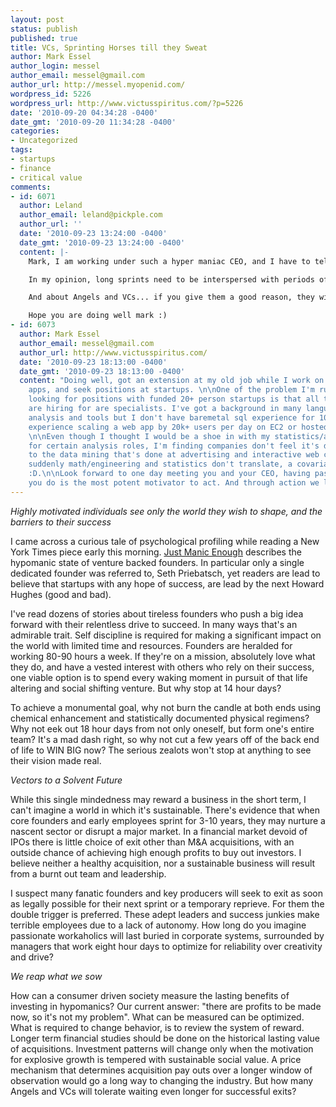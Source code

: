 ```yaml
---
layout: post
status: publish
published: true
title: VCs, Sprinting Horses till they Sweat
author: Mark Essel
author_login: messel
author_email: messel@gmail.com
author_url: http://messel.myopenid.com/
wordpress_id: 5226
wordpress_url: http://www.victusspiritus.com/?p=5226
date: '2010-09-20 04:34:28 -0400'
date_gmt: '2010-09-20 11:34:28 -0400'
categories:
- Uncategorized
tags:
- startups
- finance
- critical value
comments:
- id: 6071
  author: Leland
  author_email: leland@pickple.com
  author_url: ''
  date: '2010-09-23 13:24:00 -0400'
  date_gmt: '2010-09-23 13:24:00 -0400'
  content: |-
    Mark, I am working under such a hyper maniac CEO, and I have to tell you, the motivational value of that kind of effort is in-of-itself enough to get me *happy* to continue sprinting.

    In my opinion, long sprints need to be interspersed with periods of rest or slowed development. It is just impossible to continue sprinting... sometimes we need time to realize that we are humans and that the world is a wonderful place.

    And about Angels and VCs... if you give them a good reason, they will tolerate waiting. Pointing out some of the most successful examples of companies that went for the long haul is very effective at doing so.

    Hope you are doing well mark :)
- id: 6073
  author: Mark Essel
  author_email: messel@gmail.com
  author_url: http://www.victusspiritus.com/
  date: '2010-09-23 18:13:00 -0400'
  date_gmt: '2010-09-23 18:13:00 -0400'
  content: "Doing well, got an extension at my old job while I work on victus media
    apps, and seek positions at startups. \n\nOne of the problem I'm running into
    looking for positions with funded 20+ person startups is that all the roles they
    are hiring for are specialists. I've got a background in many languages, frameworks,
    analysis and tools but I don't have baremetal sql experience for 10 years, or
    experience scaling a web app by 20k+ users per day on EC2 or hosted MongoDBs.
    \n\nEven though I thought I would be a shoe in with my statistics/algorithm background
    for certain analysis roles, I'm finding companies don't feel it's directly applicable
    to the data mining that's done at advertising and interactive web companies. Like
    suddenly math/engineering and statistics don't translate, a covariance is covariance
    :D.\n\nLook forward to one day meeting you and your CEO, having passion for what
    you do is the most potent motivator to act. And through action we learn."
---
```

<p><i>Highly motivated individuals see only the world they wish to shape, and the barriers to their success</I> </p>
<p>I came across a curious tale of psychological profiling while reading a New York Times piece early this morning. <a href="http://www.nytimes.com/2010/09/19/business/19entre.html?_r=3&ref=business">Just Manic Enough</a> describes the hypomanic state of venture backed founders. In particular only a single dedicated founder was referred to, Seth Priebatsch, yet readers are lead to believe that startups with any hope of success, are lead by the next Howard Hughes (good and bad).</p>
<p>I've read dozens of stories about tireless founders who push a big idea forward with their relentless drive to succeed. In many ways that's an admirable trait. Self discipline is required for making a significant impact on the world with limited time and resources. Founders are heralded for working 80-90 hours a week. If they're on a mission, absolutely love what they do, and have a vested interest with others who rely on their success, one viable option is to spend every waking moment in pursuit of that life altering and social shifting venture. But why stop at 14 hour days? </p>
<p>To achieve a monumental goal, why not burn the candle at both ends using chemical enhancement and statistically documented physical regimens? Why not eek out 18 hour days from not only oneself, but form one's entire team? It's a mad dash right, so why not cut a few years off of the back end of life to WIN BIG now? The serious zealots won't stop at anything to see their vision made real.</p>
<p><I>Vectors to a Solvent Future</I></p>
<p>While this single mindedness may reward a business in the short term, I can't imagine a world in which it's sustainable. There's evidence that when core founders and early employees sprint for 3-10 years, they may nurture a nascent sector or disrupt a major market. In a financial market devoid of IPOs there is little choice of exit other than M&A acquisitions, with an outside chance of achieving high enough profits to buy out investors. I believe neither a healthy acquisition, nor a sustainable business will result from a burnt out team and leadership. </p>
<p>I suspect many fanatic founders and key producers will seek to exit as soon as legally possible for their next sprint or a temporary reprieve. For them the double trigger is preferred. These adept leaders and success junkies make terrible employees due to a lack of autonomy. How long do you imagine passionate workaholics will last buried in corporate systems, surrounded by managers that work eight hour days to optimize for reliability over creativity and drive?</p>
<p><I>We reap what we sow</I></p>
<p>How can a consumer driven society measure the lasting benefits of investing in hypomanics? Our current answer: "there are profits to be made now, so it's not my problem". What can be measured can be optimized. What is required to change behavior, is to review the system of reward. Longer term financial studies should be done on the historical lasting value of acquisitions. Investment patterns will change only when the motivation for explosive growth is tempered with sustainable social value. A price mechanism that determines acquisition pay outs over a longer window of observation would go a long way to changing the industry. But how many Angels and VCs will tolerate waiting even longer for successful exits? </p>
